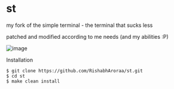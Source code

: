 # st
my fork of the simple terminal - the terminal that sucks less

patched and modified according to me needs (and my abilities :P)

![image](https://i.imgur.com/AtNw3E3.png)


Installation

```
$ git clone https://github.com/RishabhAroraa/st.git
$ cd st
$ make clean install
```
